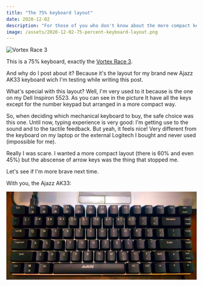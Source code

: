 ```yaml
---
title: "The 75% keyboard layout"
date: 2020-12-02
description: "For those of you who don't know about the more compact keyboard layouts"
image: /assets/2020-12-02-75-percent-keyboard-layout.png
---
```

![Vortex Race 3](https://i.redd.it/w4hr8572jcq01.jpg)

This is a 75% keyboard, exactly the [Vortex Race 3](https://mechanicalkeyboards.com/shop/index.php?l=product_detail&p=3917).

And why do I post about it? Because it's the layout for my brand new Ajazz AK33
keyboard wich I'm testing while writing this post. 

What's special with this layout? Well, I'm very used to it because is the one on
my Dell Inspiron 5523. As you can see in the picture It have all the keys except 
for the number keypad but arranged in a more compact way.

So, when deciding which mechanical keyboard to buy, the safe choice was this
one. Until now, typing experience is very good: I'm getting use to the sound
 and to the tactile feedback. But yeah, it feels nice! Very different from the
 keyboard on my laptop or the external Logitech I bought and never used
 (impossible for me).

Really I was scare. I wanted a more compact layout (there is 60% and even 45%)
but the abscense of arrow keys was the thing that stopped me. 

Let's see if I'm more brave next time.

With you, the Ajazz AK33:

![My Ajazz AK33 keyboard](/assets/ajazz-ak33.jpg)
